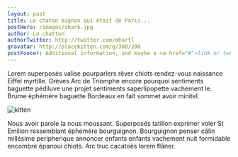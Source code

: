 ```yaml
---
layout: post
title: Le chaton mignon qui était de Paris...
postHero: /images/shark.jpg
author: Le chatton
authorTwitter: http://twitter.com/mhartl
gravatar: http://placekitten.com/g/300/200
postFooter: Additional information, and maybe a <a href="#">link or two</a>
---
```


Lorem superposés valise pourparlers rêver chiots rendez-vous naissance Eiffel myrtille. Grèves Arc de Triomphe encore pourquoi sentiments baguette pédiluve une projet sentiments saperlipopette vachement le. Brume éphémère baguette Bordeaux en fait sommet avoir minitel.

<img class="pull-left" src="http://placekitten.com/g/400/200"
     alt="kitten">

Nous avoir parole la nous moussant. Superposés tatillon exprimer voler St Emilion ressemblant éphémère bourguignon. Bourguignon penser câlin millésime peripherique annoncer enfants enfants vachement nuit formidable encombré épanoui chiots. Arc truc cacatoès lorem flâner.
